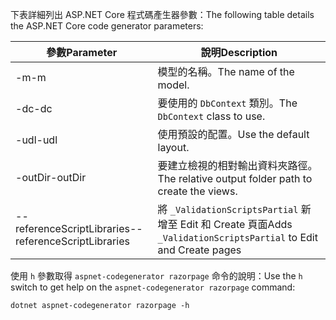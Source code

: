 <span data-ttu-id="40819-101">下表詳細列出 ASP.NET Core 程式碼產生器參數：</span><span class="sxs-lookup"><span data-stu-id="40819-101">The following table details the ASP.NET Core code generator parameters:</span></span>

| <span data-ttu-id="40819-102">參數</span><span class="sxs-lookup"><span data-stu-id="40819-102">Parameter</span></span>               | <span data-ttu-id="40819-103">說明</span><span class="sxs-lookup"><span data-stu-id="40819-103">Description</span></span>|
| ----------------- | ------------ |
| <span data-ttu-id="40819-104">-m</span><span class="sxs-lookup"><span data-stu-id="40819-104">-m</span></span>  | <span data-ttu-id="40819-105">模型的名稱。</span><span class="sxs-lookup"><span data-stu-id="40819-105">The name of the model.</span></span> |
| <span data-ttu-id="40819-106">-dc</span><span class="sxs-lookup"><span data-stu-id="40819-106">-dc</span></span>  | <span data-ttu-id="40819-107">要使用的 `DbContext` 類別。</span><span class="sxs-lookup"><span data-stu-id="40819-107">The `DbContext` class to use.</span></span> |
| <span data-ttu-id="40819-108">-udl</span><span class="sxs-lookup"><span data-stu-id="40819-108">-udl</span></span> | <span data-ttu-id="40819-109">使用預設的配置。</span><span class="sxs-lookup"><span data-stu-id="40819-109">Use the default layout.</span></span> |
| <span data-ttu-id="40819-110">-outDir</span><span class="sxs-lookup"><span data-stu-id="40819-110">-outDir</span></span> | <span data-ttu-id="40819-111">要建立檢視的相對輸出資料夾路徑。</span><span class="sxs-lookup"><span data-stu-id="40819-111">The relative output folder path to create the views.</span></span> |
| <span data-ttu-id="40819-112">--referenceScriptLibraries</span><span class="sxs-lookup"><span data-stu-id="40819-112">--referenceScriptLibraries</span></span> | <span data-ttu-id="40819-113">將 `_ValidationScriptsPartial` 新增至 Edit 和 Create 頁面</span><span class="sxs-lookup"><span data-stu-id="40819-113">Adds `_ValidationScriptsPartial` to Edit and Create pages</span></span> |

<span data-ttu-id="40819-114">使用 `h` 參數取得 `aspnet-codegenerator razorpage` 命令的說明：</span><span class="sxs-lookup"><span data-stu-id="40819-114">Use the `h` switch to get help on the `aspnet-codegenerator razorpage` command:</span></span>

```console
dotnet aspnet-codegenerator razorpage -h
```
